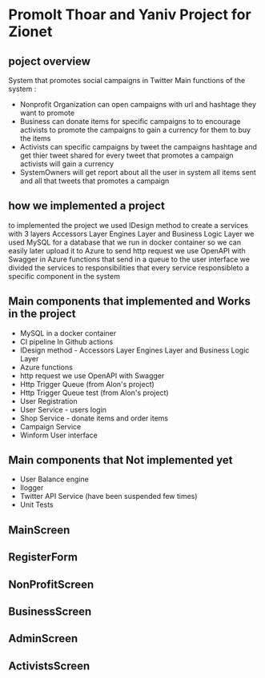 # PromoIt Thoar and Yaniv Project for Zionet

## poject overview
System that promotes social campaigns in Twitter
Main functions of the system :
* Nonprofit Organization can open campaigns with url and hashtage they want to promote
* Business can donate items for specific campaigns to to encourage activists to promote the campaigns to gain a currency for them to buy the items
* Activists can specific campaigns by tweet the campaigns hashtage and get thier tweet shared for every tweet that promotes a campaign activists will gain a currency
* SystemOwners will get report about all the user in system all items sent and all that tweets that promotes a campaign

## how we implemented a project
to implemented the project we used IDesign method to create a services with 3 layers Accessors Layer Engines Layer and Business Logic Layer 
we used MySQL for a database that we run in docker container so we can easily later upload it to Azure 
to send http request we use OpenAPI with Swagger in Azure functions that send in a queue to the user interface
we divided the services to responsibilities that every service responsibleto a specific component in the system

## Main components that implemented and Works in the project 
* MySQL in a docker container
* CI pipeline In Github actions 
* IDesign method - Accessors Layer Engines Layer and Business Logic Layer
* Azure functions
* http request we use OpenAPI with Swagger
* Http Trigger Queue (from Alon's project)
* Http Trigger Queue test (from Alon's project)
* User Registration
* User Service - users login
* Shop Service - donate items and order items
* Campaign Service
* Winform User interface

## Main components that Not implemented yet
* User Balance engine 
* Ilogger
* Twitter API Service (have been suspended few times)
* Unit Tests



## MainScreen

## RegisterForm 

## NonProfitScreen

## BusinessScreen

## AdminScreen

## ActivistsScreen





